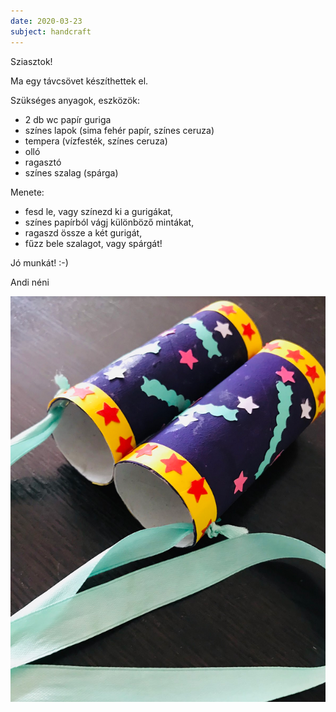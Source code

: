 ```yaml
---
date: 2020-03-23
subject: handcraft
---
```


Sziasztok!

Ma egy távcsövet készíthettek el.

Szükséges anyagok, eszközök:

* 2 db wc papír guriga
* színes lapok (sima fehér papír, színes ceruza)
* tempera (vízfesték, színes ceruza)
* olló
* ragasztó
* színes szalag (spárga)

Menete:

* fesd le, vagy színezd ki a gurigákat,
* színes papírból vágj különböző mintákat,
* ragaszd össze a két gurigát,
* fűzz bele szalagot, vagy spárgát!

Jó munkát! :-)

Andi néni

![Távcső](2020-03-23-technika.png)
